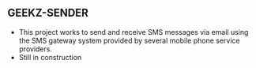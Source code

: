 ## GEEKZ-SENDER
- This project works to send and receive SMS messages via email using the SMS gateway system provided by several mobile phone service providers.
- Still in construction

